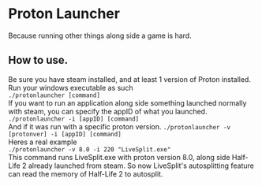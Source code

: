 # Proton Launcher
Because running other things along side a game is hard.
## How to use.
Be sure you have steam installed, and at least 1 version of Proton installed.
Run your windows executable as such  
`./protonlauncher [command]`  
If you want to run an application along side something launched normally with steam, you can specify the appID of what you launched.
`./protonlauncher -i [appID] [command]`  
And if it was run with a specific proton version.
`./protonlauncher -v [protonver] -i [appID] [command]`  
Heres a real example  
`./protonlauncher -v 8.0 -i 220 "LiveSplit.exe"`  
This command runs LiveSplit.exe with proton version 8.0, along side Half-Life 2 already launched from steam.
So now LiveSplit's autosplitting feature can read the memory of Half-Life 2 to autosplit.
